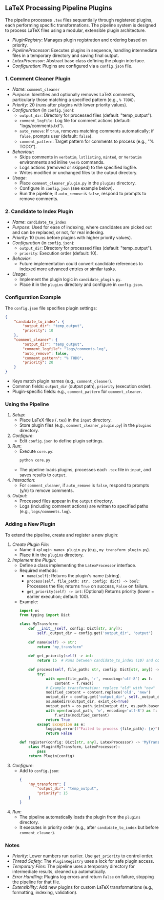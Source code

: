 
## LaTeX Processing Pipeline Plugins

The pipeline processes `.tex` files sequentially through registered plugins, each performing specific transformations.
The pipeline system is designed to process LaTeX files using a modular, extensible plugin architecture.

- *PluginRegistry*: Manages plugin registration and ordering based on priority.
- *PipelineProcessor*: Executes plugins in sequence, handling intermediate files in a temporary directory and saving final output.
- *LatexProcessor*: Abstract base class defining the plugin interface.
- *Configuration*: Plugins are configured via a `config.json` file.

### 1. Comment Cleaner Plugin
- *Name*: `comment_cleaner`
- *Purpose*: Identifies and optionally removes LaTeX comments, particularly those matching a specified pattern (e.g., `% TODO`).
- *Priority*: 20 (runs after plugins with lower priority values).
- *Configuration* (in `config.json`):
  - `output_dir`: Directory for processed files (default: "temp_output").
  - `comment_logfile`: Log file for comment actions (default: "logs/comments.txt").
  - `auto_remove`: If `true`, removes matching comments automatically; if `false`, prompts user (default: `false`).
  - `comment_pattern`: Target pattern for comments to process (e.g., "% TODO").
- *Behaviour*:
  - Skips comments in `verbatim`, `lstlisting`, `minted`, or `Verbatim` environments and inline `\verb` commands.
  - Logs actions (removed or skipped) to the specified logfile.
  - Writes modified or unchanged files to the output directory.
- *Usage*:
  - Place `comment_cleaner_plugin.py` in the `plugins` directory.
  - Configure in `config.json` (see example below).
  - Run the pipeline; if `auto_remove` is `false`, respond to prompts to remove comments.

### 2. Candidate to Index Plugin
- *Name*: `candidate_to_index`
- *Purpose*: Used for ease of indexing, where candidates are picked out and can be replaced, or not, for real indexing.
- *Priority*: 10 (runs before plugins with higher priority values).
- *Configuration* (in `config.json`):
  - `output_dir`: Directory for processed files (default: "temp_output").
  - `priority`: Execution order (default: 10).
- *Behavior*:
  - Future implementation could convert candidate references to indexed more advanced entries or similar tasks.
- *Usage*:
  - Implement the plugin logic in `candidate_plugin.py`.
  - Place it in the `plugins` directory and configure in `config.json`.


### Configuration Example

The `config.json` file specifies plugin settings:

```json
{
    "candidate_to_index": {
        "output_dir": "temp_output",
        "priority": 10
    },
    "comment_cleaner": {
        "output_dir": "temp_output",
        "comment_logfile": "logs/comments.log",
        "auto_remove": false,
        "comment_pattern": "% TODO",
        "priority": 20
    }
}
```

- Keys match plugin names (e.g., `comment_cleaner`).
- Common fields: `output_dir` (output path), `priority` (execution order).
- Plugin-specific fields: e.g., `comment_pattern` for `comment_cleaner`.


### Using the Pipeline

1. *Setup*:
   - Place LaTeX files (`.tex`) in the `input` directory.
   - Store plugin files (e.g., `comment_cleaner_plugin.py`) in the `plugins` directory.
2. *Configure*:
   - Edit `config.json` to define plugin settings.
3. *Run*:
   - Execute `core.py`:
     ```bash
     python core.py
     ```
   - The pipeline loads plugins, processes each `.tex` file in `input`, and saves results to `output`.
4. *Interaction*:
   - For `comment_cleaner`, if `auto_remove` is `false`, respond to prompts (y/n) to remove comments.
5. *Output*:
   - Processed files appear in the `output` directory.
   - Logs (including comment actions) are written to specified paths (e.g., `logs/comments.log`).


### Adding a New Plugin

To extend the pipeline, create and register a new plugin:

1. *Create Plugin File*:
   - Name it `<plugin_name>_plugin.py` (e.g., `my_transform_plugin.py`).
   - Place it in the `plugins` directory.
2. *Implement the Plugin*:
   - Define a class implementing the `LatexProcessor` interface.
   - Required methods:
     - `name(self)`: Returns the plugin's name (string).
     - `process(self, file_path: str, config: dict) -> bool`: Processes the file; returns `True` on success, `False` on failure.
     - `get_priority(self) -> int`: (Optional) Returns priority (lower = earlier execution; default: 100).
   - Example:
     ```python
     import os
     from typing import Dict

     class MyTransform:
         def __init__(self, config: Dict[str, any]):
             self._output_dir = config.get('output_dir', 'output')
         
         def name(self) -> str:
             return "my_transform"
         
         def get_priority(self) -> int:
             return 15  # Runs between candidate_to_index (10) and comment_cleaner (20)
         
         def process(self, file_path: str, config: Dict[str, any]) -> bool:
             try:
                 with open(file_path, 'r', encoding='utf-8') as f:
                     content = f.read()
                 # Example transformation: replace "old" with "new"
                 modified_content = content.replace('old', 'new')
                 output_dir = config.get('output_dir', self._output_dir)
                 os.makedirs(output_dir, exist_ok=True)
                 output_path = os.path.join(output_dir, os.path.basename(file_path))
                 with open(output_path, 'w', encoding='utf-8') as f:
                     f.write(modified_content)
                 return True
             except Exception as e:
                 logging.error(f"Failed to process {file_path}: {e}")
                 return False

     def register(config: Dict[str, any], LatexProcessor) -> 'MyTransform':
         class Plugin(MyTransform, LatexProcessor):
             pass
         return Plugin(config)
     ```
3. *Configure*:
   - Add to `config.json`:
     ```json
     {
         "my_transform": {
             "output_dir": "temp_output",
             "priority": 15
         }
     }
     ```
4. *Run*:
   - The pipeline automatically loads the plugin from the `plugins` directory.
   - It executes in priority order (e.g., after `candidate_to_index` but before `comment_cleaner`).


### Notes

- *Priority*: Lower numbers run earlier. Use `get_priority` to control order.
- *Thread Safety*: The `PluginRegistry` uses a lock for safe plugin access.
- *Temporary Files*: The pipeline uses a temporary directory for intermediate results, cleaned up automatically.
- *Error Handling*: Plugins log errors and return `False` on failure, stopping the pipeline for that file.
- *Extensibility*: Add new plugins for custom LaTeX transformations (e.g., formatting, indexing, validation).

